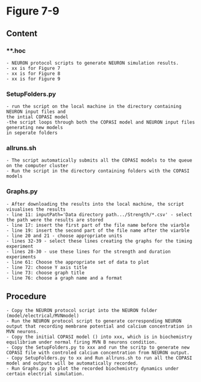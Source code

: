 
# Figure 7-9

## Content 

### **.hoc
	- NEURON protocol scripts to generate NEURON simulation results.
	- xx is for Figure 7
	- xx is for Figure 8
	- xx is for Figure 9

### SetupFolders.py
	- run the script on the local machine in the directory containing NEURON input files and 
	the intial COPASI model 
	-the script loops through both the COPASI model and NEURON input files generating new models 
	in seperate folders

### allruns.sh  
	- The script automatically submits all the COPASI models to the queue on the computer cluster 
	- Run the script in the directory containing folders with the COPASI models

### Graphs.py 
	- After downloading the results into the local machine, the script visualises the results 
	- line 11: inputPath='Data directory path.../Strength/*.csv' - select the path were the results are stored 
	- line 17: insert the first part of the file name before the viarble
	- line 19: insert the second part of the file name after the viarble
	- line 20 and 21 - choose appropriate units 
	- lines 32-39 - select these lines creating the graphs for the timing experiment 
	- lines 28-30 - use these lines for the strength and duration experiments
	- line 61: Choose the appropriate set of data to plot 
	- line 72: choose Y axis title 
	- line 73: choose graph title 
	- line 76: choose a graph name and a format

## Procedure 
	- Copy the NEURON protocol script into the NEURON folder (model/electrical/MVNmodel)
	- Run the NEURON protocol script to generate corresponding NEURON output that recording membrane potential and calcium concentration in MVN neurons.
	- Copy the initial COPASI model () into xxx, which is in biochemistry equilibrium under normal firing MVN B neurons condition.
	- Copy the SetupFolders.py to xxx and run the scritp to generate new COPASI file with controled calcium concentration from NEURON output.
	- Copy SetupFolders.py to xx and Run allruns.sh to run all the COPASI model and outputs will be automatically recorded.
	- Run Graphs.py to plot the recorded biochemistry dynamics under certain electrial simulation.